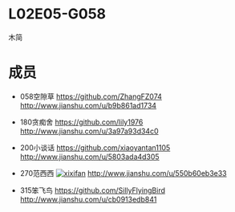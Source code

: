 # L02E05-G058
木简
# 成员
- 058空隙草 https://github.com/ZhangFZ074
           http://www.jianshu.com/u/b9b861ad1734

- 180贪痴舍 https://github.com/lily1976
           http://www.jianshu.com/u/3a97a93d34c0 
           
- 200小谈话 https://github.com/xiaoyantan1105
           http://www.jianshu.com/u/5803ada4d305
           
- 270范西西 [![xixifan](https://avatars0.githubusercontent.com/u/33768999?s=460&v=4)](https://github.com/xixifan)
           http://www.jianshu.com/u/550b60eb3e33
           
- 315笨飞鸟 https://github.com/SillyFlyingBird
           http://www.jianshu.com/u/cb0913edb841

